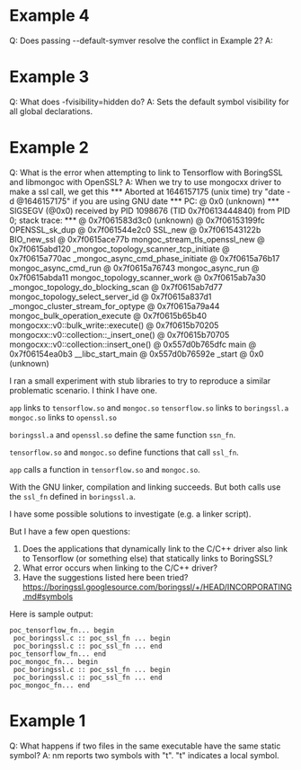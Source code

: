 # Example 4
Q: Does passing --default-symver resolve the conflict in Example 2?
    A:

# Example 3
Q: What does -fvisibility=hidden do?
    A: Sets the default symbol visibility for all global declarations.
# Example 2
Q: What is the error when attempting to link to Tensorflow with BoringSSL and libmongoc with OpenSSL?
    A: When we try to use mongocxx driver to make a ssl call, we get this
*** Aborted at 1646157175 (unix time) try "date -d @1646157175" if you are using GNU date ***
PC: @                0x0 (unknown)
*** SIGSEGV (@0x0) received by PID 1098676 (TID 0x7f0613444840) from PID 0; stack trace: ***
    @     0x7f061583d3c0 (unknown)
    @     0x7f06153199fc OPENSSL_sk_dup
    @     0x7f061544e2c0 SSL_new
    @     0x7f061543122b BIO_new_ssl
    @     0x7f0615ace77b mongoc_stream_tls_openssl_new
    @     0x7f0615abd120 _mongoc_topology_scanner_tcp_initiate
    @     0x7f0615a770ac _mongoc_async_cmd_phase_initiate
    @     0x7f0615a76b17 mongoc_async_cmd_run
    @     0x7f0615a76743 mongoc_async_run
    @     0x7f0615abda11 mongoc_topology_scanner_work
    @     0x7f0615ab7a30 _mongoc_topology_do_blocking_scan
    @     0x7f0615ab7d77 mongoc_topology_select_server_id
    @     0x7f0615a837d1 _mongoc_cluster_stream_for_optype
    @     0x7f0615a79a44 mongoc_bulk_operation_execute
    @     0x7f0615b65b40 mongocxx::v0::bulk_write::execute()
    @     0x7f0615b70205 mongocxx::v0::collection::_insert_one()
    @     0x7f0615b70705 mongocxx::v0::collection::insert_one()
    @     0x557d0b765dfc main
    @     0x7f06154ea0b3 __libc_start_main
    @     0x557d0b76592e _start
    @                0x0 (unknown)

I ran a small experiment with stub libraries to try to reproduce a similar problematic scenario. I think I have one.

`app` links to `tensorflow.so` and `mongoc.so`
    `tensorflow.so` links to `boringssl.a`
    `mongoc.so` links to `openssl.so`

`boringssl.a` and `openssl.so` define the same function `ssn_fn`. 

`tensorflow.so` and `mongoc.so` define functions that call `ssl_fn`.

`app` calls a function in `tensorflow.so` and `mongoc.so`.

With the GNU linker, compilation and linking succeeds. But both calls use the `ssl_fn` defined in `boringssl.a`.

I have some possible solutions to investigate (e.g. a linker script).

But I have a few open questions:

1. Does the applications that dynamically link to the C/C++ driver also link to Tensorflow (or something else) that statically links to BoringSSL?
2. What error occurs when linking to the C/C++ driver?
3. Have the suggestions listed here been tried? https://boringssl.googlesource.com/boringssl/+/HEAD/INCORPORATING.md#symbols



Here is sample output:
```
poc_tensorflow_fn... begin
 poc_boringssl.c :: poc_ssl_fn ... begin
 poc_boringssl.c :: poc_ssl_fn ... end
poc_tensorflow_fn... end
poc_mongoc_fn... begin
 poc_boringssl.c :: poc_ssl_fn ... begin
 poc_boringssl.c :: poc_ssl_fn ... end
poc_mongoc_fn... end
```

# Example 1
Q: What happens if two files in the same executable have the same static symbol?
    A: nm reports two symbols with "t". "t" indicates a local symbol.